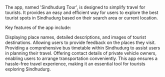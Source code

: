 The app, named 'Sindhudurg Tour', is designed to simplify travel for tourists. It provides an easy and efficient way for users to explore the best tourist spots in Sindhudurg based on their search area or current location.

Key features of the app include:

Displaying place names, detailed descriptions, and images of tourist destinations.
Allowing users to provide feedback on the places they visit.
Providing a comprehensive bus timetable within Sindhudurg to assist users in planning their travel.
Offering contact details of private vehicle owners, enabling users to arrange transportation conveniently.
This app ensures a hassle-free travel experience, making it an essential tool for tourists exploring Sindhudurg.
